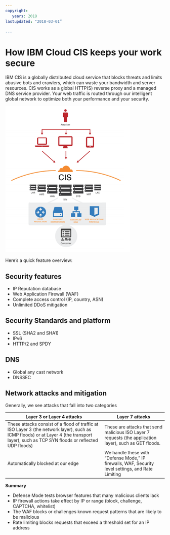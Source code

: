 ```yaml
---
copyright:
   years: 2018
lastupdated: "2018-03-01”
 
---
```


# How IBM Cloud CIS keeps your work secure

IBM CIS is a globally distributed cloud service that blocks threats and limits abusive bots and crawlers, which can waste your bandwidth and server resources. CIS works as a global HTTP(S) reverse proxy and a managed DNS service provider. Your web traffic is routed through our intelligent global network to optimize both your performance and your security.

![security-graphic.png](images/security-graphic.png)

Here’s a quick feature overview:

## Security features

 * IP Reputation database
 * Web Application Firewall (WAF)
 * Complete access control (IP, country, ASN)
 * Unlimited DDoS mitigation

## Security Standards and platform

 * SSL (SHA2 and SHA1)
 * IPv6
 * HTTP/2 and SPDY

## DNS

 * Global any cast network
 * DNSSEC

## Network attacks and mitigation

Generally, we see attacks that fall into two categories

| Layer 3 or Layer 4 attacks | Layer 7 attacks |
|------------------------------|-----------------|
|These attacks consist of a flood of traffic at ISO Layer 3 (the network layer), such as ICMP floods) or at Layer 4 (the transport layer), such as TCP SYN floods or reflected UDP floods) |These are attacks that send malicious ISO Layer 7 requests (the application layer), such as GET floods.  |
| Automatically blocked at our edge | We handle these with “Defense Mode,” IP firewalls, WAF, Security level settings, and Rate Limiting |

**Summary**

 * Defense Mode tests browser features that many malicious clients lack
 * IP firewall actions take effect by IP or range (block, challenge, CAPTCHA, whitelist)
 * The WAF blocks or challenges known request patterns that are likely to be malicious
 * Rate limiting blocks requests that exceed a threshold set for an IP address
